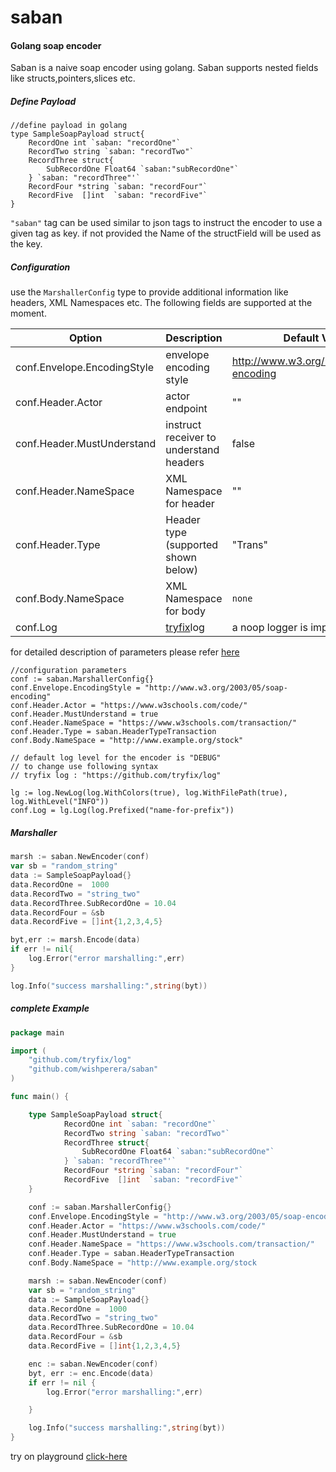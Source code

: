 # saban
#### Golang soap encoder
Saban is a naive soap encoder using golang. Saban supports nested fields like structs,pointers,slices etc.

##### Define Payload
```golang
//define payload in golang
type SampleSoapPayload struct{
    RecordOne int `saban: "recordOne"`
    RecordTwo string `saban: "recordTwo"`
    RecordThree struct{
        SubRecordOne Float64 `saban:"subRecordOne"`
    } `saban: "recordThree"'`
    RecordFour *string `saban: "recordFour"`
    RecordFive  []int  `saban: "recordFive"`
}
```
`"saban"` tag can be used similar to json tags to instruct the encoder to use a given tag as key. if not provided the 
Name of the structField will be used as the key. 


##### Configuration

use the `MarshallerConfig` type to provide additional information like headers, XML Namespaces etc. The following fields
are supported at the moment.

| Option                    | Description                              | Default Value                          | Mandatory |
|---------------------------|------------------------------------------|----------------------------------------|-----------|
|conf.Envelope.EncodingStyle|envelope encoding style                   |http://www.w3.org/2003/05/soap-encoding | `yes`     | 
|conf.Header.Actor          |actor endpoint                            |""                                      | `no`      |
|conf.Header.MustUnderstand |instruct receiver to understand headers   |false                                   | `no`      |
|conf.Header.NameSpace      |XML Namespace for header                  |""                                      | `no`      |
|conf.Header.Type           |Header type (supported shown below)       |"Trans"                                 | `no`      |
|conf.Body.NameSpace        |XML Namespace for body                    | `none`                                 | `yes`     | 
|conf.Log                   |[tryfix](https://github.com/tryfix/log)log| a noop logger is implemented           | `no`      |

for detailed description of parameters please refer [here](https://www.w3schools.com/xml/xml_soap.asp)

```golang
//configuration parameters
conf := saban.MarshallerConfig{}
conf.Envelope.EncodingStyle = "http://www.w3.org/2003/05/soap-encoding"
conf.Header.Actor = "https://www.w3schools.com/code/"
conf.Header.MustUnderstand = true
conf.Header.NameSpace = "https://www.w3schools.com/transaction/"
conf.Header.Type = saban.HeaderTypeTransaction
conf.Body.NameSpace = "http://www.example.org/stock"

// default log level for the encoder is "DEBUG" 
// to change use following syntax
// tryfix log : "https://github.com/tryfix/log"

lg := log.NewLog(log.WithColors(true), log.WithFilePath(true), log.WithLevel("INFO"))
conf.Log = lg.Log(log.Prefixed("name-for-prefix"))
```

##### Marshaller

```go
marsh := saban.NewEncoder(conf)
var sb = "random_string"
data := SampleSoapPayload{}
data.RecordOne =  1000
data.RecordTwo = "string_two"
data.RecordThree.SubRecordOne = 10.04
data.RecordFour = &sb
data.RecordFive = []int{1,2,3,4,5}

byt,err := marsh.Encode(data)
if err != nil{
    log.Error("error marshalling:",err)
}

log.Info("success marshalling:",string(byt))
```

##### complete Example

```go
package main

import (
	"github.com/tryfix/log"
	"github.com/wishperera/saban"
)

func main() {

	type SampleSoapPayload struct{
    		RecordOne int `saban: "recordOne"`
    		RecordTwo string `saban: "recordTwo"`
    		RecordThree struct{
        		SubRecordOne Float64 `saban:"subRecordOne"`
    		} `saban: "recordThree"'`
    		RecordFour *string `saban: "recordFour"`
    		RecordFive  []int  `saban: "recordFive"`
	}

	conf := saban.MarshallerConfig{}
	conf.Envelope.EncodingStyle = "http://www.w3.org/2003/05/soap-encoding"
	conf.Header.Actor = "https://www.w3schools.com/code/"
	conf.Header.MustUnderstand = true
	conf.Header.NameSpace = "https://www.w3schools.com/transaction/"
	conf.Header.Type = saban.HeaderTypeTransaction
	conf.Body.NameSpace = "http://www.example.org/stock

	marsh := saban.NewEncoder(conf)
	var sb = "random_string"
	data := SampleSoapPayload{}
	data.RecordOne =  1000
	data.RecordTwo = "string_two"
	data.RecordThree.SubRecordOne = 10.04
	data.RecordFour = &sb
	data.RecordFive = []int{1,2,3,4,5}

	enc := saban.NewEncoder(conf)
	byt, err := enc.Encode(data)
	if err != nil {
		log.Error("error marshalling:",err)

	}

	log.Info("success marshalling:",string(byt))
}
```
try on playground [click-here](https://play.golang.org/p/lq8fAVd1hG5)